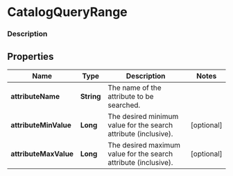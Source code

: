 
# CatalogQueryRange

### Description



## Properties
Name | Type | Description | Notes
------------ | ------------- | ------------- | -------------
**attributeName** | **String** | The name of the attribute to be searched. | 
**attributeMinValue** | **Long** | The desired minimum value for the search attribute (inclusive). |  [optional]
**attributeMaxValue** | **Long** | The desired maximum value for the search attribute (inclusive). |  [optional]




